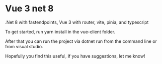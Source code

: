 # Vue 3 net 8

.Net 8 with fastendpoints, Vue 3 with router, vite, pinia, and typescript

To get started, run yarn install in the vue-client folder.

After that you can run the project via dotnet run from the command line or from visual studio.

Hopefully you find this useful, if you have suggestions, let me know! 
